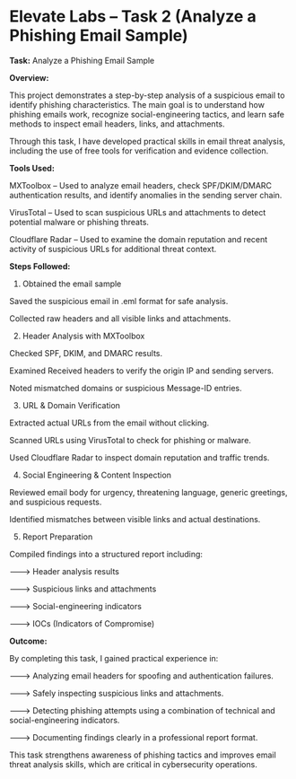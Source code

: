 
# Elevate Labs – Task 2 (Analyze a Phishing Email Sample)

**Task:** Analyze a Phishing Email Sample

**Overview:**

This project demonstrates a step-by-step analysis of a suspicious email to identify phishing characteristics. The main goal is to understand how phishing emails work, recognize social-engineering tactics, and learn safe methods to inspect email headers, links, and attachments.

Through this task, I have developed practical skills in email threat analysis, including the use of free tools for verification and evidence collection.

**Tools Used:**

MXToolbox – Used to analyze email headers, check SPF/DKIM/DMARC authentication results, and identify anomalies in the sending server chain.

VirusTotal – Used to scan suspicious URLs and attachments to detect potential malware or phishing threats.

Cloudflare Radar – Used to examine the domain reputation and recent activity of suspicious URLs for additional threat context.

**Steps Followed:**

1. Obtained the email sample

Saved the suspicious email in .eml format for safe analysis.

Collected raw headers and all visible links and attachments.

2. Header Analysis with MXToolbox

Checked SPF, DKIM, and DMARC results.

Examined Received headers to verify the origin IP and sending servers.

Noted mismatched domains or suspicious Message-ID entries.

3. URL & Domain Verification

Extracted actual URLs from the email without clicking.

Scanned URLs using VirusTotal to check for phishing or malware.

Used Cloudflare Radar to inspect domain reputation and traffic trends.

4. Social Engineering & Content Inspection

Reviewed email body for urgency, threatening language, generic greetings, and suspicious requests.

Identified mismatches between visible links and actual destinations.

5. Report Preparation

Compiled findings into a structured report including:

---> Header analysis results

---> Suspicious links and attachments

---> Social-engineering indicators

---> IOCs (Indicators of Compromise)



**Outcome:**

By completing this task, I gained practical experience in:

---> Analyzing email headers for spoofing and authentication failures.

---> Safely inspecting suspicious links and attachments.

---> Detecting phishing attempts using a combination of technical and social-engineering indicators.

---> Documenting findings clearly in a professional report format.

This task strengthens awareness of phishing tactics and improves email threat analysis skills, which are critical in cybersecurity operations.

